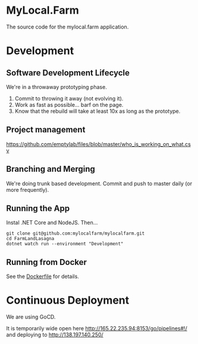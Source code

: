 # MyLocal.Farm

The source code for the mylocal.farm application.

# Development

## Software Development Lifecycle

We're in a throwaway prototyping phase.

1. Commit to throwing it away (not evolving it).
2. Work as fast as possible... barf on the page.
3. Know that the rebuild will take at least 10x as long as the prototype.

## Project management

https://github.com/emptylab/files/blob/master/who_is_working_on_what.csv

## Branching and Merging

We're doing trunk based development. Commit and push to master daily (or more frequently).

## Running the App

Instal .NET Core and NodeJS. Then...

```
git clone git@github.com:mylocalfarm/mylocalfarm.git
cd FarmLandLasagna
dotnet watch run --environment "Development"
```

## Running from Docker

See the [Dockerfile](Dockerfile) for details.

# Continuous Deployment

We are using GoCD. 

It is temporarily wide open here http://165.22.235.94:8153/go/pipelines#!/ and deploying to http://138.197.140.250/
